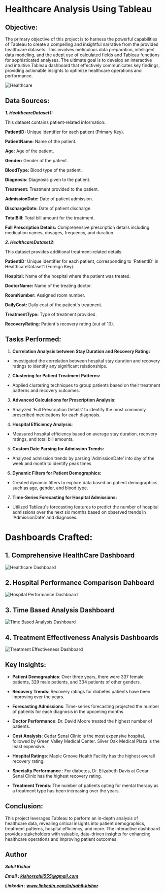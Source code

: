 # Healthcare Analysis Using Tableau

## Objective:

The primary objective of this project is to harness the powerful capabilities of Tableau to create a compelling and insightful narrative from the provided healthcare datasets. This involves meticulous data preparation, intelligent data modeling, and the adept use of calculated fields and Tableau functions for sophisticated analyses. The ultimate goal is to develop an interactive and intuitive Tableau dashboard that effectively communicates key findings, providing actionable insights to optimize healthcare operations and performance.

![Healthcare](https://github.com/sahil-kishor/Tableau-Advancing-Healthcare-Analysis-through-Data-Insights/assets/159517524/58823484-c702-4840-8931-2ae94e45a73f)


## Data Sources:

***1. HealthcareDataset1:***

This dataset contains patient-related information:

**PatientID:** Unique identifier for each patient (Primary Key).

**PatientName:** Name of the patient.

**Age:** Age of the patient.

**Gender:** Gender of the patient.

**BloodType:** Blood type of the patient.

**Diagnosis:** Diagnosis given to the patient.

**Treatment:** Treatment provided to the patient.

**AdmissionDate:** Date of patient admission.

**DischargeDate:** Date of patient discharge.

**TotalBill:** Total bill amount for the treatment.

**Full Prescription Details:** Comprehensive prescription details including medication names, dosages, frequency, and duration.

***2. HealthcareDataset2:***

This dataset provides additional treatment-related details:

**PatientID:** Unique identifier for each patient, corresponding to 'PatientID' in HealthcareDataset1 (Foreign Key).

**Hospital:** Name of the hospital where the patient was treated.

**DoctorName:** Name of the treating doctor.

**RoomNumber:** Assigned room number.

**DailyCost:** Daily cost of the patient's treatment.

**TreatmentType:** Type of treatment provided.

**RecoveryRating:** Patient's recovery rating (out of 10).

## Tasks Performed:

1. **Correlation Analysis between Stay Duration and Recovery Rating:**
  - Investigated the correlation between hospital stay duration and recovery ratings to identify any significant relationships.

2. **Clustering for Patient Treatment Patterns:**
  - Applied clustering techniques to group patients based on their treatment patterns and recovery outcomes.

3. **Advanced Calculations for Prescription Analysis:**
  - Analyzed 'Full Prescription Details' to identify the most commonly prescribed medications for each diagnosis.

4. **Hospital Efficiency Analysis:**
  - Measured hospital efficiency based on average stay duration, recovery ratings, and total bill amounts.

5. **Custom Date Parsing for Admission Trends:**
  - Analyzed admission trends by parsing 'AdmissionDate' into day of the week and month to identify peak times.

6. **Dynamic Filters for Patient Demographics:**
  - Created dynamic filters to explore data based on patient demographics such as age, gender, and blood type.

7. **Time-Series Forecasting for Hospital Admissions:**
  - Utilized Tableau's forecasting features to predict the number of hospital admissions over the next six months based on observed trends in 'AdmissionDate' and diagnoses.

# Dashboards Crafted:

## 1. Comprehensive HealthCare Dashboard
![Healthcare Dashboard](https://github.com/sahil-kishor/Tableau-Advancing-Healthcare-Analysis-through-Data-Insights/assets/159517524/f28c08af-8fd8-482a-9f2b-821c000c4ec1)


## 2. Hospital Performance Comparison Dahboard
![Hospital Performance Dashboard](https://github.com/sahil-kishor/Tableau-Advancing-Healthcare-Analysis-through-Data-Insights/assets/159517524/72f23051-4023-44f1-8d0e-2bbddd5ddf6f)

## 3. Time Based Analysis Dashboard
![Time Based Analysis Dashboard](https://github.com/sahil-kishor/Tableau-Advancing-Healthcare-Analysis-through-Data-Insights/assets/159517524/7b13241a-3260-4c45-9310-490c4ffb5d9a)

## 4. Treatment Effectiveness Analysis Dashboards
![Treatment Effectiveness Dashboard](https://github.com/sahil-kishor/Tableau-Advancing-Healthcare-Analysis-through-Data-Insights/assets/159517524/d75da763-ccb7-4b91-8365-f10eb463afa1)


## Key Insights:

- **Patient Demographics**: Over three years, there were 337 female patients, 329 male patients, and 334 patients of other genders.

- **Recovery Trends**: Recovery ratings for diabetes patients have been improving over the years.

- **Forecasting Admissions**: Time-series forecasting projected the number of patients for each diagnosis in the upcoming months.

- **Doctor Performance**: Dr. David Moore treated the highest number of patients.

- **Cost Analysis**: Cedar Senai Clinic is the most expensive hospital, followed by Green Valley Medical Center. Silver Oak Medical Plaza is the least expensive.

- **Hospital Ratings**: Maple Groove Health Facility has the highest overall recovery rating.

- **Specialty Performance** : For diabetes, Dr. Elizabeth Davis at Cedar Senai Clinic has the highest recovery rating.

- **Treatment Trends**: The number of patients opting for mental therapy as a treatment type has been increasing over the years.

## Conclusion:

This project leverages Tableau to perform an in-depth analysis of healthcare data, revealing critical insights into patient demographics, treatment patterns, hospital efficiency, and more. The interactive dashboard provides stakeholders with valuable, data-driven insights for enhancing healthcare operations and improving patient outcomes.


## Author

***Sahil Kishor***

***Email : kishorsahil555@gmail.com***

***LinkedIn : www.linkedin.com/in/sahil-kishor***




